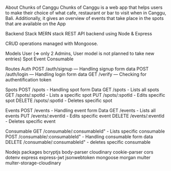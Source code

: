 About Chunks of Canggu
Chunks of Canggu is a web app that helps users to make their choice of what cafe, restaurant or bar to visit when in Canggu, Bali. Additionally, it gives an overview of events that take place in the spots that are available on the App

Backend Stack
MERN stack
REST API backend using Node & Express

CRUD operations managed with Mongoose.

Models
User (=> only 2 Admins, User model is not planned to take new entries)
Spot
Event
Consumable

Routes
Auth
POST /auth/signup — Handling signup form data
POST /auth/login — Handling login form data
GET /verify — Checking for authentification token

Spots
POST /spots - Handling spot form Data
GET /spots - Lists all spots
GET /spots/:spotId - Lists a specific spot
PUT /spots/:spotId - Edits specific spot
DELETE /spots/:spotId - Deletes specific spot

Events
POST /events - Handling event form Data
GET /events - Lists all events
PUT /events/:eventId - Edits specific event
DELETE /events/:eventId - Deletes specific event

Consumable
GET /consumable/:consumableId" - Lists specific consumable
POST /consumable/:consumableId" - Handling consumable form data
DELETE /consumable/:consumableId" - deletes specific consumable



Nodejs packages
bcryptjs
body-parser
cloudinary
cookie-parser
cors
dotenv
express
express-jwt
jsonwebtoken
mongoose
morgan
multer
multer-storage-cloudinary
